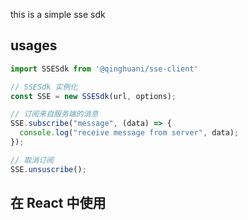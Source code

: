 this is a simple sse sdk


## usages

```js
import SSESdk from '@qinghuani/sse-client'

// SSESdk 实例化
const SSE = new SSESdk(url, options);

// 订阅来自服务端的消息
SSE.subscribe("message", (data) => {
  console.log("receive message from server", data);
});

// 取消订阅
SSE.unsuscribe();
```

## 在 React 中使用
  
```jsx

```
